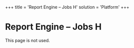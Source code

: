 +++
title = 'Report Engine – Jobs H'
solution = 'Platform'
+++

# Report Engine – Jobs H

This page is not used.

